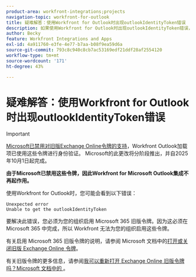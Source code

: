 ```yaml
---
product-area: workfront-integrations;projects
navigation-topic: workfront-for-outlook
title: 疑难解答：使用Workfront for Outlook时出现outlookIdentityToken错误
description: 如果使用Workfront for Outlook时出现outlookIdentityToken错误，则必须为贵组织启用Microsoft 365旧版令牌。
author: Becky
feature: Workfront Integrations and Apps
exl-id: 4a911760-e3fe-4e77-b7aa-b08f9ea59d6a
source-git-commit: 793c8c940c8cb7ac53169edf21ddf28af2554120
workflow-type: tm+mt
source-wordcount: '171'
ht-degree: 43%

---
```


# 疑难解答：使用Workfront for Outlook时出现outlookIdentityToken错误

>[!IMPORTANT]
>
>[Microsoft已禁用对旧版Exchange Online令牌的支持](https://learn.microsoft.com/en-us/office/dev/add-ins/outlook/faq-nested-app-auth-outlook-legacy-tokens)，Workfront Outlook加载项已使用这些令牌进行身份验证。 Microsoft的此更改将分阶段推出，并自2025年10月1日起完成。
>
>**由于Microsoft已禁用这些令牌，因此Workfront for Microsoft Outlook集成不再起作用。**

使用Workfront for Outlook时，您可能会看到以下错误：

```
Unexpected error
Unable to get the outlookIdentityToken
```

要解决此错误，您必须为您的组织启用 Microsoft 365 旧版令牌。因为这必须在 Microsoft 365 中完成，所以 Workfront 无法为您的组织启用这些令牌。

有关启用 Microsoft 365 旧版令牌的说明，请参阅 Microsoft 文档中的[打开或关闭旧版 Exchange Online 令牌](https://learn.microsoft.com/en-us/office/dev/add-ins/outlook/turn-exchange-tokens-on-off)。

有关旧版令牌的更多信息，请参阅[我可以重新打开 Exchange Online 旧版令牌吗？Microsoft 文档中的 ](https://learn.microsoft.com/en-us/office/dev/add-ins/outlook/faq-nested-app-auth-outlook-legacy-tokens#can-i-turn-exchange-online-legacy-tokens-back-on)。
